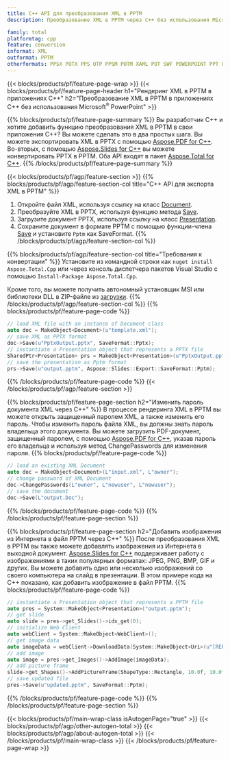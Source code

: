 ```yaml
---
title: C++ API для преобразования XML в PPTM
description: Преобразование XML в PPTM через C++ без использования Microsoft Word или Adobe Acrobat Reader.

family: total
platformtag: cpp
feature: conversion
informat: XML
outformat: PPTM
otherformats: PPSX POTX PPS OTP PPSM POTM XAML POT SWF POWERPOINT PPT ODP
---
```

{{< blocks/products/pf/feature-page-wrap >}}
{{< blocks/products/pf/feature-page-header h1="Рендеринг XML в PPTM в приложениях C++" h2="Преобразование XML в PPTM в приложениях C++ без использования Microsoft<sup>&reg;</sup> PowerPoint" >}}

{{% blocks/products/pf/feature-page-summary %}}
Вы разработчик C++ и хотите добавить функцию преобразования XML в PPTM в свои приложения C++? Вы можете сделать это в два простых шага. Вы можете экспортировать XML в PPTX с помощью [Aspose.PDF for C++](https://products.aspose.com/pdf/cpp/). Во-вторых, с помощью [Aspose.Slides for C++](https://products.aspose.com/slides/cpp/) вы можете конвертировать PPTX в PPTM. Оба API входят в пакет [Aspose.Total for C++](https://products.aspose.com/total/cpp/). 
{{% /blocks/products/pf/feature-page-summary  %}}

{{< blocks/products/pf/agp/feature-section >}}
{{% blocks/products/pf/agp/feature-section-col title="C++ API для экспорта XML в PPTM" %}}
1. Откройте файл XML, используя ссылку на класс [Document](https://reference.aspose.com/pdf/cpp/class/aspose.pdf.document).
2. Преобразуйте XML в PPTX, используя функцию метода [Save](https://reference.aspose.com/pdf/cpp/class/aspose.pdf.document#a0184df207563187be7df37b8dbe443f6).
3. Загрузите документ PPTX, используя ссылку на класс [Presentation](https://reference.aspose.com/slides/cpp/class/aspose.slides.presentation).
4. Сохраните документ в формате PPTM с помощью функции-члена [Save](https://reference.aspose.com/slides/cpp/class/aspose.slides.presentation#afcd59ec697bf05c10f78c3869de2ec9e) и установите `Pptm` как SaveFormat.
{{% /blocks/products/pf/agp/feature-section-col %}}

{{% blocks/products/pf/agp/feature-section-col title="Требования к конвертации" %}}
Установите из командной строки как ```nuget install Aspose.Total.Cpp``` или через консоль диспетчера пакетов Visual Studio с помощью ```Install-Package Aspose.Total.Cpp```.

Кроме того, вы можете получить автономный установщик MSI или библиотеки DLL в ZIP-файле из [загрузки](https://releases.aspose.comtotal/cpp).
{{% /blocks/products/pf/agp/feature-section-col %}}
{{% blocks/products/pf/feature-page-code %}}

```cpp
// load XML file with an instance of Document class
auto doc = MakeObject<Document>(u"template.xml");
// save XML as PPTX format 
doc->Save(u"PptxOutput.pptx", SaveFormat::Pptx);
// instantiate a Presentation object that represents a PPTX file
SharedPtr<Presentation> prs = MakeObject<Presentation>(u"PptxOutput.pptx");
// save the presentation as Pptm format
prs->Save(u"output.pptm", Aspose::Slides::Export::SaveFormat::Pptm);  
```


{{% /blocks/products/pf/feature-page-code %}}
{{< /blocks/products/pf/agp/feature-section >}}

{{% blocks/products/pf/feature-page-section  h2="Изменить пароль документа XML через C++" %}}
В процессе рендеринга XML в PPTM вы можете открыть защищенный паролем XML, а также изменить его пароль. Чтобы изменить пароль файла XML, вы должны знать пароль владельца этого документа. Вы можете загрузить PDF-документ, защищенный паролем, с помощью [Aspose.PDF for C++](https://products.aspose.com/pdf/cpp/), указав пароль его владельца и используя метод ChangePasswords для изменения пароля.
{{% blocks/products/pf/feature-page-code %}}

```cpp
// load an existing XML Document
auto doc = MakeObject<Document>(L"input.xml", L"owner");
// change password of XML Document
doc->ChangePasswords(L"owner", L"newuser", L"newuser");
// save the document
doc->Save(L"output.Doc");
```

{{% /blocks/products/pf/feature-page-code  %}}
{{% /blocks/products/pf/feature-page-section %}}

{{% blocks/products/pf/feature-page-section  h2="Добавить изображения из Интернета в файл PPTM через С++" %}}
После преобразования XML в PPTM вы также можете добавлять изображения из Интернета в выходной документ. [Aspose.Slides for C++](https://products.aspose.com/slides/cpp/) поддерживает работу с изображениями в таких популярных форматах: JPEG, PNG, BMP, GIF и других. Вы можете добавить одно или несколько изображений со своего компьютера на слайд в презентации. В этом примере кода на C++ показано, как добавить изображение в файл PPTM.
{{% blocks/products/pf/feature-page-code %}}

```cpp
// instantiate a Presentation object that represents a PPTM file
auto pres = System::MakeObject<Presentation>("output.pptm");
// get slide
auto slide = pres->get_Slides()->idx_get(0);
// initialize Web Client    
auto webClient = System::MakeObject<WebClient>();
// get image data
auto imageData = webClient->DownloadData(System::MakeObject<Uri>(u"[REPLACE WITH URL]"));
// add image
auto image = pres->get_Images()->AddImage(imageData);
// add picture frame
slide->get_Shapes()->AddPictureFrame(ShapeType::Rectangle, 10.0f, 10.0f, 100.0f, 100.0f, image);
// save updated file
pres->Save(u"updated.pptm", SaveFormat::Pptm);
```

{{% /blocks/products/pf/feature-page-code  %}}
{{% /blocks/products/pf/feature-page-section %}}

{{< blocks/products/pf/main-wrap-class isAutogenPage="true" >}}
{{< blocks/products/pf/agp/other-autogen-total >}}
{{< blocks/products/pf/agp/about-autogen-total >}}
{{< /blocks/products/pf/main-wrap-class >}}
{{< /blocks/products/pf/feature-page-wrap >}}